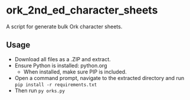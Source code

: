 # ork_2nd_ed_character_sheets
A script for generate bulk Ork character sheets.

## Usage
- Download all files as a .ZIP and extract.
- Ensure Python is installed: python.org
  - When installed, make sure PIP is included.
- Open a command prompt, navigate to the extracted directory and run `pip install -r requirements.txt`
- Then run `py orks.py`
